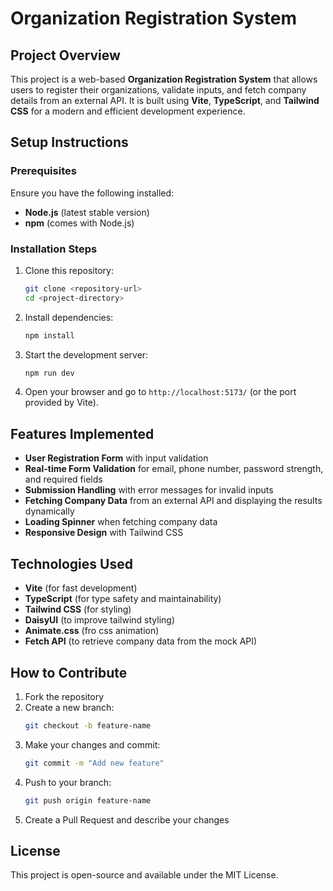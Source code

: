 # Organization Registration System

## Project Overview
This project is a web-based **Organization Registration System** that allows users to register their organizations, validate inputs, and fetch company details from an external API. It is built using **Vite**, **TypeScript**, and **Tailwind CSS** for a modern and efficient development experience.

## Setup Instructions

### Prerequisites
Ensure you have the following installed:
- **Node.js** (latest stable version)
- **npm** (comes with Node.js)

### Installation Steps
1. Clone this repository:
   ```sh
   git clone <repository-url>
   cd <project-directory>
   ```
2. Install dependencies:
   ```sh
   npm install
   ```
3. Start the development server:
   ```sh
   npm run dev
   ```
4. Open your browser and go to `http://localhost:5173/` (or the port provided by Vite).

## Features Implemented
- **User Registration Form** with input validation
- **Real-time Form Validation** for email, phone number, password strength, and required fields
- **Submission Handling** with error messages for invalid inputs
- **Fetching Company Data** from an external API and displaying the results dynamically
- **Loading Spinner** when fetching company data
- **Responsive Design** with Tailwind CSS

## Technologies Used
- **Vite** (for fast development)
- **TypeScript** (for type safety and maintainability)
- **Tailwind CSS** (for styling)
- **DaisyUI** (to improve tailwind styling)
- **Animate.css** (fro css animation)
- **Fetch API** (to retrieve company data from the mock API)

## How to Contribute
1. Fork the repository
2. Create a new branch:
   ```sh
   git checkout -b feature-name
   ```
3. Make your changes and commit:
   ```sh
   git commit -m "Add new feature"
   ```
4. Push to your branch:
   ```sh
   git push origin feature-name
   ```
5. Create a Pull Request and describe your changes

## License
This project is open-source and available under the MIT License.

